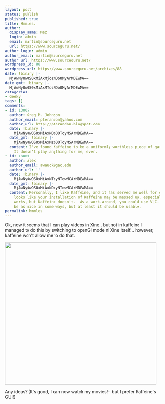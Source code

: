 ```yaml
---
layout: post
status: publish
published: true
title: Hmmles.
author:
  display_name: Mez
  login: admin
  email: martin@sourceguru.net
  url: https://www.sourceguru.net/
author_login: admin
author_email: martin@sourceguru.net
author_url: https://www.sourceguru.net/
wordpress_id: 88
wordpress_url: https://www.sourceguru.net/archives/88
date: !binary |-
  MjAwNy0wOS0xMiAxMjozMDo0MyArMDEwMA==
date_gmt: !binary |-
  MjAwNy0wOS0xMiAxMTozMDo0MyArMDEwMA==
categories:
- Geeky
tags: []
comments:
- id: 13005
  author: Greg M. Johnson
  author_email: pterandon@yahoo.com
  author_url: http://pterandon.blogspot.com
  date: !binary |-
    MjAwNy0wOS0xMiAxNDo0OToyMSArMDEwMA==
  date_gmt: !binary |-
    MjAwNy0wOS0xMiAxMzo0OToyMSArMDEwMA==
  content: I've found Kaffeine to be a uniformly worthless piece of garbage for years.
    It doesn't play anything for me, ever.
- id: 13006
  author: Alex
  author_email: awauck@gac.edu
  author_url: ''
  date: !binary |-
    MjAwNy0wOS0xMiAxNToyNTowMCArMDEwMA==
  date_gmt: !binary |-
    MjAwNy0wOS0xMiAxNDoyNTowMCArMDEwMA==
  content: Personally, I like Kaffeine, and it has served me well for quite a while.  It
    looks like your installation of Kaffeine may be messed up, especially if Xine
    works, but Kaffeine doesn't.  As a work-around, you could use VLC.  It may not
    be as nice in some ways, but at least it should be usable.
permalink: hmmles
---
```

<p>Ok, now it seems that I can play videos in Xine.. but not in kaffeine I managed to do this by switching to openGl mode ni Xine itself... however, kaffeine won't allow me to do that.</p>
<p><img STYLE="width: 492px; height: 463px" HEIGHT="463" WIDTH="492" SRC="https://www.sourceguru.net/files/xineissues.jpg" /></p>
<p>Any ideas? (It's good, I can now watch my movies!-  but I prefer Kaffeine's GUI!)</p>
